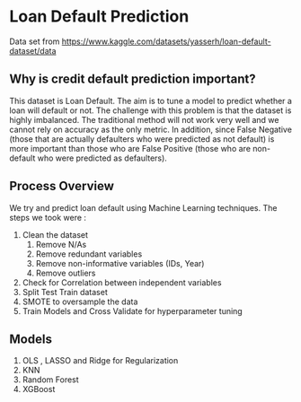 # Loan Default Prediction 
Data set from https://www.kaggle.com/datasets/yasserh/loan-default-dataset/data

## Why is credit default prediction important?


This dataset is Loan Default. The aim is to tune a model to predict whether a loan will default or not. The challenge with this problem
is that the dataset is highly imbalanced. The traditional method will not work very well and we cannot rely on accuracy as the only metric. In addition, since False Negative (those that are actually defaulters who were predicted as not default) is more important than those who are False Positive (those who are non-default who were predicted as defaulters). 


## Process Overview 
We try and predict loan default using Machine Learning techniques. The steps we took were : 

1. Clean the dataset 
   1. Remove N/As
   2. Remove redundant variables
   3. Remove non-informative variables (IDs, Year)
   4. Remove outliers
5. Check for Correlation between independent variables 
2. Split Test Train dataset
3. SMOTE to oversample the data
4. Train Models and Cross Validate for hyperparameter tuning 

## Models 
1. OLS , LASSO and Ridge for Regularization
2. KNN
3. Random Forest
4. XGBoost 

